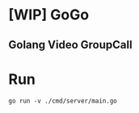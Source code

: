 # [WIP] GoGo
## Golang Video GroupCall

# Run
```golang
go run -v ./cmd/server/main.go
```                        